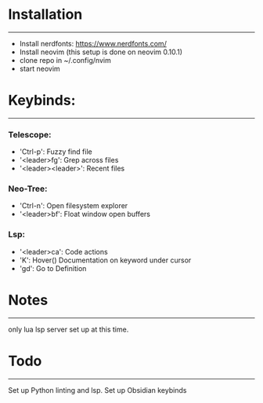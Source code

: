 # Installation
---

* Install nerdfonts: https://www.nerdfonts.com/
* Install neovim (this setup is done on neovim 0.10.1)
* clone repo in ~/.config/nvim
* start neovim

# Keybinds:
---

### Telescope:
* 'Ctrl-p': Fuzzy find file
* '\<leader>fg': Grep across files
* '\<leader>\<leader>': Recent files

### Neo-Tree:
* 'Ctrl-n': Open filesystem explorer
* '\<leader>bf': Float window open buffers

### Lsp:
* '\<leader>ca': Code actions
* 'K': Hover() Documentation on keyword under cursor
* 'gd': Go to Definition

# Notes
---
only lua lsp server set up at this time. 

# Todo
---
Set up Python linting and lsp. 
Set up Obsidian keybinds




